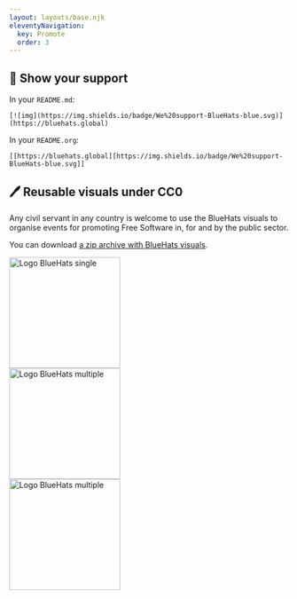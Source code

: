 ```yaml
---
layout: layouts/base.njk
eleventyNavigation:
  key: Promote
  order: 3
---
```


## 🧢 Show your support 

In your `README.md`:

```
[![img](https://img.shields.io/badge/We%20support-BlueHats-blue.svg)](https://bluehats.global)
```

In your `README.org`:

```
[[https://bluehats.global][https://img.shields.io/badge/We%20support-BlueHats-blue.svg]]
```

## 🖊️ Reusable visuals under CC0

Any civil servant in any country is welcome to use the BlueHats visuals to organise events for promoting Free Software in, for and by the public sector.

You can download [a zip archive with BlueHats visuals](https://github.com/blue-hats/bluehats-visuals/archive/refs/tags/v0.6.zip).

<img alt="Logo BlueHats single" width="200px" src="/img/bluehats-logo-single-outline-gradient.png"/>
<br/>
<img alt="Logo BlueHats multiple" width="200px" src="/img/bluehats-logo.png"/>
<br/>
<img alt="Logo BlueHats multiple" width="200px" src="/img/bluehats-logo-single.png"/>
<br/>
